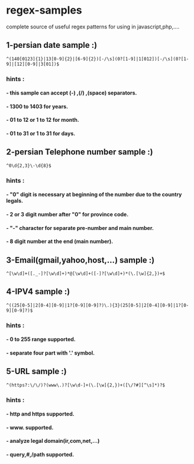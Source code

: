 # regex-samples
complete source of useful regex patterns for using in javascript,php,....

## 1-persian date sample :)
 
`^(140[0123]{1}|13[0-9]{2}|[6-9]{2})[-/\s](0?[1-9]|1[012])[-/\s](0?[1-9]|[12][0-9]|3[01])$`

### hints :

#### - this sample can accept (-) ,(/) ,(space) separators.
#### - 1300 to 1403 for years.
#### - 01 to 12 or 1 to 12 for month.
#### - 01 to 31 or 1 to 31 for days.



## 2-persian Telephone number sample :)

`^0\d{2,3}\-\d{8}$`

### hints :

#### - "0" digit is necessary at beginning of the number due to the country legals.
#### - 2 or 3 digit number after "0" for province code.
#### - "-" character for separate pre-number and main number.
#### - 8 digit number at the end (main number).



## 3-Email(gmail,yahoo,host,...) sample :)

`^[\w\d]+([._-]?[\w\d]+)*@[\w\d]+([-]?[\w\d]+)*(\.[\w]{2,})+$`



## 4-IPV4 sample :)

`^((25[0-5]|2[0-4][0-9]|1?[0-9][0-9]?)\.){3}(25[0-5]|2[0-4][0-9]|1?[0-9][0-9]?)$`

### hints :

#### - 0 to 255 range supported.
#### - separate four part with '.' symbol.



## 5-URL sample :)

`^(https?:\/\/)?(www\.)?[\w\d-]+(\.[\w]{2,})+([\/?#][^\s]*)?$`

### hints :

#### - http and https supported.
#### - www. supported.
#### - analyze legal domain(ir,com,net,...)
#### - query,#,/path supported.
